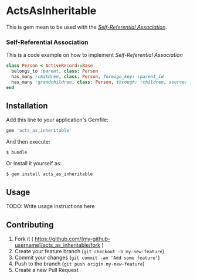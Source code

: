 # ActsAsInheritable

This is gem mean to be used with the [_Self-Referential Association_](#self-referential-association).

### Self-Referential Association

This is a code example on how to implement _Self-Referential Association_

````ruby
class Person < ActiveRecord::Base
  belongs_to :parent, class: Person
  has_many :children, class: Person, foreign_key: :parent_id
  has_many :grandchildren, class: Person, through: :children, source: :children
end
````

## Installation

Add this line to your application's Gemfile:

```ruby
gem 'acts_as_inheritable'
```

And then execute:

    $ bundle

Or install it yourself as:

    $ gem install acts_as_inheritable

## Usage

TODO: Write usage instructions here

## Contributing

1. Fork it ( https://github.com/[my-github-username]/acts_as_inheritable/fork )
2. Create your feature branch (`git checkout -b my-new-feature`)
3. Commit your changes (`git commit -am 'Add some feature'`)
4. Push to the branch (`git push origin my-new-feature`)
5. Create a new Pull Request
